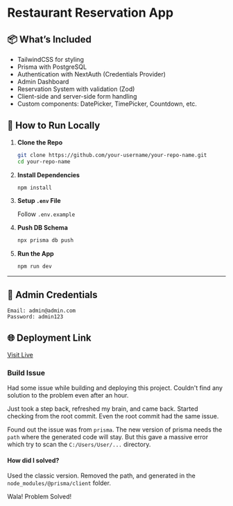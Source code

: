 # Restaurant Reservation App

## 📦 What’s Included

-   TailwindCSS for styling
-   Prisma with PostgreSQL
-   Authentication with NextAuth (Credentials Provider)
-   Admin Dashboard
-   Reservation System with validation (Zod)
-   Client-side and server-side form handling
-   Custom components: DatePicker, TimePicker, Countdown, etc.

## 🚀 How to Run Locally

1. **Clone the Repo**

    ```bash
    git clone https://github.com/your-username/your-repo-name.git
    cd your-repo-name
    ```

2. **Install Dependencies**

    ```bash
    npm install
    ```

3. **Setup `.env` File**

    Follow `.env.example`

4. **Push DB Schema**

    ```bash
    npx prisma db push
    ```

5. **Run the App**

    ```bash
    npm run dev
    ```

---

## 🔐 Admin Credentials

```
Email: admin@admin.com
Password: admin123
```

## 🌐 Deployment Link

[Visit Live](https://luxora-x.vercel.app)

### Build Issue

Had some issue while building and deploying this project. Couldn't find any solution to the problem even after an hour.

Just took a step back, refreshed my brain, and came back. Started checking from the root commit. Even the root commit had the same issue.

Found out the issue was from `prisma`. The new version of prisma needs the `path` where the generated code will stay. But this gave a massive error which try to scan the `C:/Users/User/...` directory.

#### How did I solved?

Used the classic version. Removed the path, and generated in the `node_modules/@prisma/client` folder.

Wala! Problem Solved!
